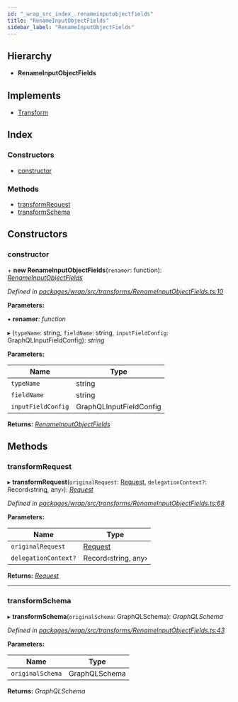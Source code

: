 ```yaml
---
id: "_wrap_src_index_.renameinputobjectfields"
title: "RenameInputObjectFields"
sidebar_label: "RenameInputObjectFields"
---
```


## Hierarchy

* **RenameInputObjectFields**

## Implements

* [Transform](../interfaces/_utils_src_index_.transform)

## Index

### Constructors

* [constructor](_wrap_src_index_.renameinputobjectfields.md#constructor)

### Methods

* [transformRequest](_wrap_src_index_.renameinputobjectfields.md#transformrequest)
* [transformSchema](_wrap_src_index_.renameinputobjectfields.md#transformschema)

## Constructors

###  constructor

\+ **new RenameInputObjectFields**(`renamer`: function): *[RenameInputObjectFields](_wrap_src_index_.renameinputobjectfields)*

*Defined in [packages/wrap/src/transforms/RenameInputObjectFields.ts:10](https://github.com/ardatan/graphql-tools/blob/master/packages/wrap/src/transforms/RenameInputObjectFields.ts#L10)*

**Parameters:**

▪ **renamer**: *function*

▸ (`typeName`: string, `fieldName`: string, `inputFieldConfig`: GraphQLInputFieldConfig): *string*

**Parameters:**

Name | Type |
------ | ------ |
`typeName` | string |
`fieldName` | string |
`inputFieldConfig` | GraphQLInputFieldConfig |

**Returns:** *[RenameInputObjectFields](_wrap_src_index_.renameinputobjectfields)*

## Methods

###  transformRequest

▸ **transformRequest**(`originalRequest`: [Request](../interfaces/_utils_src_index_.request), `delegationContext?`: Record‹string, any›): *[Request](../interfaces/_utils_src_index_.request)*

*Defined in [packages/wrap/src/transforms/RenameInputObjectFields.ts:68](https://github.com/ardatan/graphql-tools/blob/master/packages/wrap/src/transforms/RenameInputObjectFields.ts#L68)*

**Parameters:**

Name | Type |
------ | ------ |
`originalRequest` | [Request](../interfaces/_utils_src_index_.request) |
`delegationContext?` | Record‹string, any› |

**Returns:** *[Request](../interfaces/_utils_src_index_.request)*

___

###  transformSchema

▸ **transformSchema**(`originalSchema`: GraphQLSchema): *GraphQLSchema*

*Defined in [packages/wrap/src/transforms/RenameInputObjectFields.ts:43](https://github.com/ardatan/graphql-tools/blob/master/packages/wrap/src/transforms/RenameInputObjectFields.ts#L43)*

**Parameters:**

Name | Type |
------ | ------ |
`originalSchema` | GraphQLSchema |

**Returns:** *GraphQLSchema*
